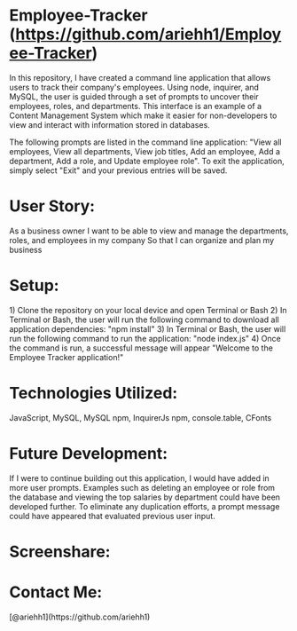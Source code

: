 # Employee-Tracker (https://github.com/ariehh1/Employee-Tracker)

In this repository, I have created a command line application that allows users to track their company's employees. Using node, inquirer, and MySQL, the user is guided through a set of prompts to uncover their employees, roles, and departments. This interface is an example of a Content Management System which make it easier for non-developers to view and interact with information stored in databases.

The following prompts are listed in the command line application: "View all employees, View all departments, View job titles, Add an employee, Add a department, Add a role, and Update employee role". To exit the application, simply select "Exit" and your previous entries will be saved.

<h1>User Story:</h1>
As a business owner
I want to be able to view and manage the departments, roles, and employees in my company
So that I can organize and plan my business

<h1>Setup:</h1>
1) Clone the repository on your local device and open Terminal or Bash
2) In Terminal or Bash, the user will run the following command to download all application dependencies: "npm install"
3) In Terminal or Bash, the user will run the following command to run the application: "node index.js"
4) Once the command is run, a successful message will appear "Welcome to the Employee Tracker application!"

<h1>Technologies Utilized:</h1>
JavaScript, MySQL, MySQL npm, InquirerJs npm, console.table, CFonts

<h1>Future Development:</h1>
If I were to continue building out this application, I would have added in more user prompts. Examples such as deleting an employee or role from the database and viewing the top salaries by department could have been developed further. To eliminate any duplication efforts, a prompt message could have appeared that evaluated previous user input.

<h1>Screenshare:</h1>

<h1>Contact Me:</h1>
[@ariehh1](https://github.com/ariehh1)
